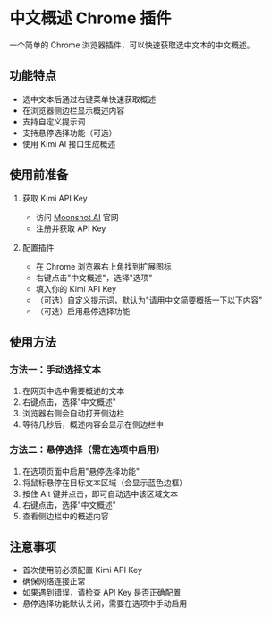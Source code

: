 # 中文概述 Chrome 插件

一个简单的 Chrome 浏览器插件，可以快速获取选中文本的中文概述。

## 功能特点

- 选中文本后通过右键菜单快速获取概述
- 在浏览器侧边栏显示概述内容
- 支持自定义提示词
- 支持悬停选择功能（可选）
- 使用 Kimi AI 接口生成概述

## 使用前准备

1. 获取 Kimi API Key
   - 访问 [Moonshot AI](https://www.moonshot.cn/) 官网
   - 注册并获取 API Key

2. 配置插件
   - 在 Chrome 浏览器右上角找到扩展图标
   - 右键点击"中文概述"，选择"选项"
   - 填入你的 Kimi API Key
   - （可选）自定义提示词，默认为"请用中文简要概括一下以下内容"
   - （可选）启用悬停选择功能

## 使用方法

### 方法一：手动选择文本
1. 在网页中选中需要概述的文本
2. 右键点击，选择"中文概述"
3. 浏览器右侧会自动打开侧边栏
4. 等待几秒后，概述内容会显示在侧边栏中

### 方法二：悬停选择（需在选项中启用）
1. 在选项页面中启用"悬停选择功能"
2. 将鼠标悬停在目标文本区域（会显示蓝色边框）
3. 按住 Alt 键并点击，即可自动选中该区域文本
4. 右键点击，选择"中文概述"
5. 查看侧边栏中的概述内容

## 注意事项

- 首次使用前必须配置 Kimi API Key
- 确保网络连接正常
- 如果遇到错误，请检查 API Key 是否正确配置
- 悬停选择功能默认关闭，需要在选项中手动启用